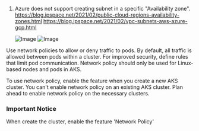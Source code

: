 1. Azure does not support creating subnet in a specific "Availability zone".
   https://blog.ipspace.net/2021/02/public-cloud-regions-availability-zones.html
   https://blog.ipspace.net/2021/02/vpc-subnets-aws-azure-gcp.html

   ![Image](../poc/cluster/images/aws-vpc.png)
   ![Image](../poc/cluster/images/azure-vnet.png)


Use network policies to allow or deny traffic to pods. By default, all traffic is allowed between pods within a cluster. For improved security, define rules that limit pod communication.
Network policy should only be used for Linux-based nodes and pods in AKS.

To use network policy, enable the feature when you create a new AKS cluster. You can't enable network policy on an existing AKS cluster. Plan ahead to enable network policy on the necessary clusters.

### Important Notice
When create the cluster, enable the feature 'Network Policy'